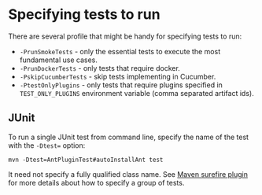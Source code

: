 # Specifying tests to run

There are several profile that might be handy for specifying tests to run:

- `-PrunSmokeTests` - only the essential tests to execute the most fundamental use cases.
- `-PrunDockerTests` - only tests that require docker.
- `-PskipCucumberTests` - skip tests implementing in Cucumber.
- `-PtestOnlyPlugins` - only tests that require plugins specified in `TEST_ONLY_PLUGINS` environment variable (comma separated artifact ids).

## JUnit
To run a single JUnit test from command line, specify the name of the test with the `-Dtest=` option:

    mvn -Dtest=AntPluginTest#autoInstallAnt test

It need not specify a fully qualified class name.
See [Maven surefire plugin](http://maven.apache.org/surefire/maven-surefire-plugin/examples/single-test.html) for
more details about how to specify a group of tests.
